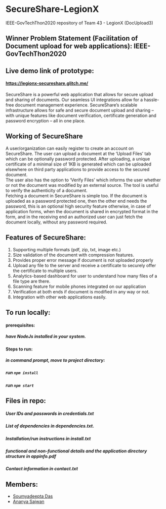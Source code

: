 # SecureShare-LegionX
IEEE-GovTechThon2020 repository of Team 43 - LegionX (DocUpload3)

## Winner Problem Statement (Facilitation of Document upload for web applications): IEEE-GovTechThon2020

## Live demo link of prototype:
#### https://legionx-secureshare.glitch.me/

SecureShare is a powerful web application that allows for secure upload and sharing of documents. Our seamless UI integrations allow for a hassle-free document management experience. SecureShare’s scalable infrastructure allows for safe and secure document upload and sharing – with unique features like document verification, certificate generation and password encryption – all in one place.

## Working of SecureShare
A user/organization can easily register to create an account on SecureShare. The user can upload a document at the ‘Upload Files’ tab which can be optionally password protected. After uploading, a unique certificate of a minimal size of 1KB is generated which can be uploaded elsewhere on third party applications to provide access to the secured document.<br/>
The user also has the option to ‘Verify Files’ which informs the user whether or not the document was modified by an external source. The tool is useful to verify the authenticity of a document.<br/>
Fetching a document in SecureShare is simple too. If the document is uploaded as a password protected one, then the other end needs the password, this is an optional high security feature otherwise, in case of application forms, when the document is shared in encrypted format in the form, and in the receiving end an authorized user can just fetch the document locally, without any password required.<br/>


## Features of SecureShare:<br/>
1) Supporting multiple formats (pdf, zip, txt, image etc.) <br/>
2) Size validation of the document with compression features. <br/>
3) Provides proper error message if document is not uploaded properly <br/>
4) Upload any file to the server and receive a certificate to securely offer the certificate to multiple users. <br/>
5) Analytics-based dashboard for user to understand how many files of a file type are there. <br/>
6) Scanning feature for mobile phones integrated on our application
7) Verification at both ends if document is modified in any way or not. <br/>
8) Integration with other web applications easily. <br/>


## To run locally:
#### prerequisites:
##### have NodeJs installed in your system.

#### Steps to run:
##### in command prompt, move to project directory:
##### run `npm install`
##### run `npm start`

## Files in repo:
##### User IDs and passwords in credentials.txt
##### List of dependencies in dependencies.txt.
##### Installation/run instructions in install.txt
##### functional and non-functional details and the application directory structure in appinfo.pdf
##### Contact information in contact.txt


## Members:
- [Soumyadeepta Das](https://github.com/soumyadeeptadas)
- [Ananya Sajwan](https://github.com/ananya2407)
